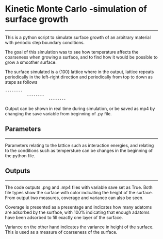 
# Kinetic Monte Carlo -simulation of surface growth
--------------------------------------------------------------------------------
This is a python script to simulate surface growth of an arbitrary material
with periodic step boundary conditions.

The goal of this simulation was to see how temperature affects the coarseness
when growing a surface, and to find how it would be possible to grow a smoother
surface.

The surface simulated is a {100} lattice where in the output, lattice repeats
periodically in the left–right direction and periodically from top to down as
steps as follows

	--------
		      --------
			            --------

Output can be shown in real time during simulation, or be saved as mp4 by
changing the save variable from beginning of .py file.


## Parameters
--------------------------------------------------------------------------------

Parameters relating to the lattice such as interaction energies, and relating
to the conditions such as tempersture can be changes in the beginning of the
python file.


## Outputs
--------------------------------------------------------------------------------

The code outputs .png and .mp4 files with variable save set as True. Both file
types show the surface with color indicating the height of the surface. From
output two measures, coverage and variance can also be seen.

Coverage is presented as a presentage and indicates how many adatoms are
adsorbed by the surface, with 100% indicating that enough adatoms have been
adsorbed to fill exactly one layer of the surface.

Variance on the other hand indicates the variance in height of the surface.
This is used as a measure of coarseness of the surface.


